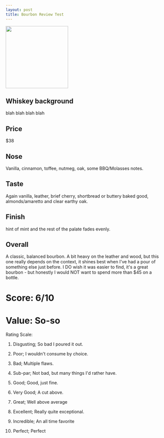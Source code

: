 ```yaml
---
layout: post
title: Bourbon Review Test
---
```




<img src="https://products0.imgix.drizly.com/ci-ben-milam-single-barrel-bourbon-84a9c071722087d9.jpeg?auto=format%2Ccompress&fm=jpg&q=20" width="200px">



## Whiskey background
blah blah blah blah

## Price
$38

## Nose
Vanilla, cinnamon, toffee, nutmeg, oak, some BBQ/Molasses notes.

## Taste
Again vanilla, leather, brief cherry, shortbread or buttery baked good, almonds/amaretto and clear earthy oak.

## Finish
hint of mint and the rest of the palate fades evenly.

## Overall
A classic, balanced bourbon. A bit heavy on the leather and wood, but this one really depends on the context, it shines best when I've had a pour of something else just before. I DO wish it was easier to find, it's a great bourbon - but honestly I would NOT want to spend more than $45 on a bottle.

# Score: 6/10

# Value: So-so

Rating Scale:



1. Disgusting; So bad I poured it out.

2. Poor; I wouldn't consume by choice.

3. Bad; Multiple flaws.

4. Sub-par; Not bad, but many things I'd rather have.

5. Good; Good, just fine.

6. Very Good; A cut above.

7. Great; Well above average

8. Excellent; Really quite exceptional.

9. Incredible; An all time favorite

10. Perfect; Perfect
